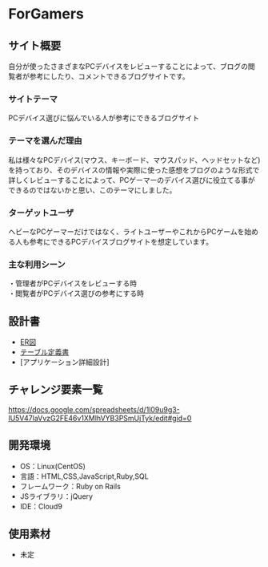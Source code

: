 # ForGamers

## サイト概要
自分が使ったさまざまなPCデバイスをレビューすることによって、ブログの閲覧者が参考にしたり、コメントできるブログサイトです。

### サイトテーマ
PCデバイス選びに悩んでいる人が参考にできるブログサイト

### テーマを選んだ理由
私は様々なPCデバイス(マウス、キーボード、マウスパッド、ヘッドセットなど)を持っており、そのデバイスの情報や実際に使った感想をブログのような形式で詳しくレビューすることによって、PCゲーマーのデバイス選びに役立てる事ができるのではないかと思い、このテーマにしました。

### ターゲットユーザ
ヘビーなPCゲーマーだけではなく、ライトユーザーやこれからPCゲームを始める人も参考にできるPCデバイスブログサイトを想定しています。

### 主な利用シーン
・管理者がPCデバイスをレビューする時</br>
・閲覧者がPCデバイス選びの参考にする時

## 設計書
- [ER図](https://drive.google.com/file/d/1AJNSBg-WWKvYTG_Qpy4AWcBjvXBWJXrZ/view?usp=sharing)
- [テーブル定義書](https://docs.google.com/spreadsheets/d/1C5eEsotvWDVtuCZ1dxSs6p3SkTxfznVMjY1-2qXp2kU/edit?usp=sharing)
- [アプリケーション詳細設計]

## チャレンジ要素一覧
https://docs.google.com/spreadsheets/d/1l09u9g3-lU5V47laVvzG2FE46v1XMlhVYB3PSmUjTyk/edit#gid=0

## 開発環境
- OS：Linux(CentOS)
- 言語：HTML,CSS,JavaScript,Ruby,SQL
- フレームワーク：Ruby on Rails
- JSライブラリ：jQuery
- IDE：Cloud9

## 使用素材
-   未定